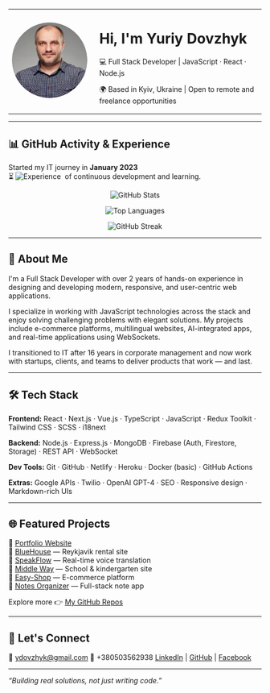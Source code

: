 <table>
  <tr>
    <td width="160">
      <img src="https://github.com/ydovzhyk/ydovzhyk/blob/main/assets/image/YD.png" width="150" alt="Yuriy Dovzhyk" style="border-radius: 50%;" />
    </td>
    <td>
      <h1>Hi, I'm Yuriy Dovzhyk</h1>
      <p>
        💻 Full Stack Developer | JavaScript · React · Node.js
      </p>
      <p>
        🌍 Based in Kyiv, Ukraine | Open to remote and freelance opportunities
      </p>
    </td>
  </tr>
</table>

---

## 📊 GitHub Activity & Experience

<p>
  Started my IT journey in <strong>January 2023</strong><br/>
  ⏳ <span style="display: inline-flex; align-items: center;">
    <img src="https://img.shields.io/badge/Experience-2.4%20years-blue" alt="Experience" style="vertical-align: middle;"/>
    <span style="margin-left: 8px;">of continuous development and learning.</span>
  </span>
</p>

<p align="center">
  <img width="450" src="https://github-readme-stats.vercel.app/api?username=ydovzhyk&show_icons=true&theme=tokyonight" alt="GitHub Stats" />
</p>

<p align="center">
  <img width="450" src="https://github-readme-stats.vercel.app/api/top-langs/?username=ydovzhyk&layout=compact&theme=tokyonight" alt="Top Languages" />
</p>

<p align="center">
  <img width="450" src="https://streak-stats.demolab.com?user=ydovzhyk&theme=tokyonight&hide_border=true" alt="GitHub Streak" />
</p>

---

## 🚀 About Me

I'm a Full Stack Developer with over 2 years of hands-on experience in designing and developing modern, responsive, and user-centric web applications.

I specialize in working with JavaScript technologies across the stack and enjoy solving challenging problems with elegant solutions. My projects include e-commerce platforms, multilingual websites, AI-integrated apps, and real-time applications using WebSockets.

I transitioned to IT after 16 years in corporate management and now work with startups, clients, and teams to deliver products that work — and last.

---

## 🛠️ Tech Stack

**Frontend:**
React · Next.js · Vue.js · TypeScript · JavaScript · Redux Toolkit · Tailwind CSS · SCSS · i18next

**Backend:**
Node.js · Express.js · MongoDB · Firebase (Auth, Firestore, Storage) · REST API · WebSocket

**Dev Tools:**
Git · GitHub · Netlify · Heroku · Docker (basic) · GitHub Actions

**Extras:**
Google APIs · Twilio · OpenAI GPT-4 · SEO · Responsive design · Markdown-rich UIs

---

## 🌐 Featured Projects

🔹 [Portfolio Website](https://ydovzhyk.com)<br>
🔹 [BlueHouse](https://bluehouse-bb.netlify.app) — Reykjavik rental site<br>
🔹 [SpeakFlow](https://speakflow.netlify.app) — Real-time voice translation<br>
🔹 [Middle Way](https://middleway.in.ua) — School & kindergarten site<br>
🔹 [Easy-Shop](https://easy-shop-team.netlify.app) — E-commerce platform<br>
🔹 [Notes Organizer](https://notes-organiser-yd.netlify.app) — Full-stack note app<br>

Explore more 👉 [My GitHub Repos](https://github.com/ydovzhyk?tab=repositories)

---

## 🤝 Let's Connect

📧 ydovzhyk@gmail.com
📱 +380503562938
[LinkedIn](https://www.linkedin.com/in/yuriy-dovzhyk/) | [GitHub](https://github.com/ydovzhyk) | [Facebook](https://www.facebook.com/ydovzhyk/)

---

_“Building real solutions, not just writing code.”_
